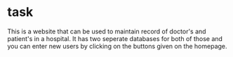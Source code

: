 # task

This is a website that can be used to maintain record of doctor's and patient's in a hospital. It has two seperate databases for both of those and you can enter new users by clicking on the buttons given on the homepage. 
